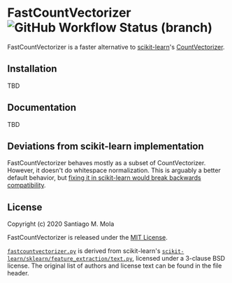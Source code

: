 # FastCountVectorizer ![GitHub Workflow Status (branch)](https://img.shields.io/github/workflow/status/smola/fastcountvectorizer/fastcountvectorizer-ci/master)

FastCountVectorizer is a faster alternative to [scikit-learn](https://scikit-learn.org/)'s [CountVectorizer](https://scikit-learn.org/stable/modules/generated/sklearn.feature_extraction.text.CountVectorizer.html).

## Installation

TBD

## Documentation

TBD

## Deviations from scikit-learn implementation

FastCountVectorizer behaves mostly as a subset of CountVectorizer. However, it doesn't do whitespace normalization. This is arguably a better default behavior, but [fixing it in scikit-learn would break backwards compatibility](https://github.com/scikit-learn/scikit-learn/issues/7475).

## License

Copyright (c) 2020 Santiago M. Mola

FastCountVectorizer is released under the [MIT License](LICENSE).

[`fastcountvectorizer.py`](fastcountvectorizer/fastcountvectorizer.py) is derived from scikit-learn's [`scikit-learn/sklearn/feature_extraction/text.py`](https://github.com/scikit-learn/scikit-learn/blob/master/sklearn/feature_extraction/text.py), licensed under a 3-clause BSD license. The original list of authors and license text can be found in the file header.
